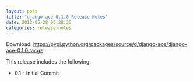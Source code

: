 ```yaml
---
layout: post
title: "django-ace 0.1.0 Release Notes"
date: 2012-05-28 03:28:35
categories: release-notes
---
```


Download: <https://pypi.python.org/packages/source/d/django-ace/django-ace-0.1.0.tar.gz>

This release includes the following:

* 0.1 - Initial Commit
